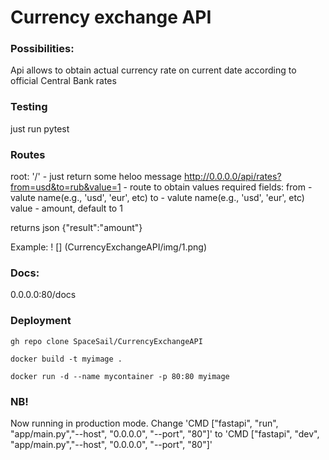 # Currency exchange API

### Possibilities:
Api allows to obtain actual currency rate on current date according to official Central Bank rates

### Testing
just run pytest

### Routes
root: '/' - just return some heloo message
http://0.0.0.0/api/rates?from=usd&to=rub&value=1 - route to obtain values
required fields:
from - valute name(e.g., 'usd', 'eur', etc)
to - valute name(e.g., 'usd', 'eur', etc)
value - amount, default to 1

returns json 
{"result":"amount"}

Example:
! [] (CurrencyExchangeAPI/img/1.png)

### Docs: 
0.0.0.0:80/docs

### Deployment
`gh repo clone SpaceSail/CurrencyExchangeAPI`

`docker build -t myimage . `

`docker run -d --name mycontainer -p 80:80 myimage`
### NB!
Now running in production mode. Change 'CMD ["fastapi", "run", "app/main.py","--host", "0.0.0.0", "--port", "80"]'
to 'CMD ["fastapi", "dev", "app/main.py","--host", "0.0.0.0", "--port", "80"]' 

